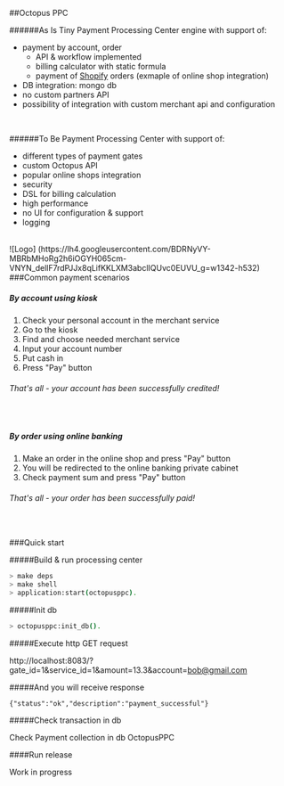 ##Octopus PPC

######As Is
Tiny Payment Processing Center engine with support of:
- payment by account, order
  - API & workflow implemented
  - billing calculator with static formula
  - payment of [Shopify](http://docs.shopify.com/) orders (exmaple of online shop integration)
- DB integration: mongo db
- no custom partners API
- possibility of integration with custom merchant api and configuration

<br/>

######To Be
Payment Processing Center with support of:
- different types of payment gates
- custom Octopus API
- popular online shops integration
- security
- DSL for billing calculation
- high performance
- no UI for configuration & support
- logging

<br/>
![Logo] (https://lh4.googleusercontent.com/BDRNyVY-MBRbMHoRg2h6iOGYH065cm-VNYN_dellF7rdPJJx8qLifKKLXM3abclIQUvc0EUVU_g=w1342-h532)


<br/>
###Common payment scenarios

##### By account using kiosk
1. Check your personal account in the merchant service
2. Go to the kiosk
3. Find and choose needed merchant service
4. Input your account number
5. Put cash in
6. Press "Pay" button

###### That's all - your account has been successfully credited!  
<br/>

##### By order using online banking
1. Make an order in the online shop and press "Pay" button
2. You will be redirected to the online banking private cabinet
3. Check payment sum and press "Pay" button

###### That's all - your order has been successfully paid!
<br/>

###Quick start

#####Build & run processing center

```sh
> make deps
> make shell
> application:start(octopusppc).
```

#####Init db

```sh
> octopusppc:init_db().
```

#####Execute http GET request

http://localhost:8083/?gate_id=1&service_id=1&amount=13.3&account=bob@gmail.com 

#####And you will receive response

```
{"status":"ok","description":"payment_successful"}
```

#####Check transaction in db

Check Payment collection in db OctopusPPC 
<br/>


####Run release

Work in progress
